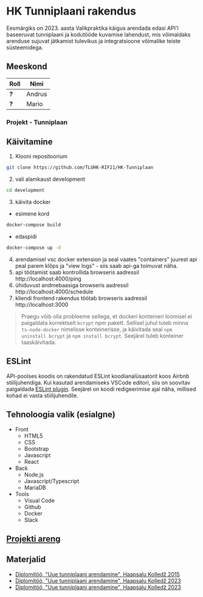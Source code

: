 # HK Tunniplaani rakendus

Eesmärgiks on 2023. aasta Valikpraktika käigus arendada edasi API'l baseeruvat tunniplaani ja kodutööde kuvamise lahendust, mis võimaldaks arenduse sujuvat jätkamist tulevikus ja integratsioone võimalike teiste süsteemidega.



## Meeskond

| **Roll**   | **Nimi** |
| ---------- | -------- |
| **?** | Andrus    |
| **?** | Mario    |

### Projekt - Tunniplaan

## Käivitamine

1. Klooni repositoorium 
```bash
git clone https://github.com/TLUHK-RIF21/HK-Tunniplaan
```
2. vali alamkaust development 
```bash
cd development
```
3. käivita docker
- esimene kord 
```bash
docker-compose build
```
- edaspidi 
```bash
docker-compose up -d
```
4. arendamisel vsc docker extension ja seal vaates "containers" juurest api peal parem klõps ja "view logs" - siis saab api-ga toimuvat näha.
5. api töötamist saab kontrollida browseris aadressil http://localhost:4000/ping
6. ühiduvust andmebaasiga browseris aadressil http://localhost:4000/schedule
7. kliendi frontend rakendus töötab browseris aadressil http://localhost:3000

> Praegu võib olla probleeme sellega, et dockeri konteineri loomisel ei paigaldata korrektselt `bcrypt` npm pakett. Sellisel juhul tuleb minna `ts-node-docker` nimelisse konteinerisse, ja käivitada seal `npm uninstall bcrypt` ja `npm install bcrypt`. Seejärel tuleb konteiner taaskäivitada.

## ESLint

API-poolses koodis on rakendatud ESLint koodianalüsaatorit koos Airbnb stiilijuhendiga. Kui kasutad arendamiseks VSCode editori, siis on soovitav paigaldada [ESLint plugin](https://marketplace.visualstudio.com/items?itemName=dbaeumer.vscode-eslint). Seejärel on koodi redigeerimise ajal näha, millised kohad ei vasta stiilijuhendile.



## Tehnoloogia valik (esialgne)

- Front
  - HTML5
  - CSS
  - Bootstrap
  - Javascript
  - React
- Back
  - Node.js
  - Javascript/Typescript
  - MariaDB
- Tools
  - Visual Code
  - Github
  - Docker
  - Slack

## [Projekti areng](https://github.com/TLUHK-RIF21/HK-Tunniplaan/blob/main/README.md)


## Materjalid

- [Diplomitöö, "Uue tunniplaani arendamine", Haapsalu Kolledž 2015](https://www.etera.ee/zoom/4375/view?page=1&p=separate&search=&view=0,0,2480,3509)
- [Diplomitöö, "Uue tunniplaani arendamine", Haapsalu Kolledž 2023]()
- [Diplomitöö, "Uue tunniplaani arendamine", Haapsalu Kolledž 2023]()
